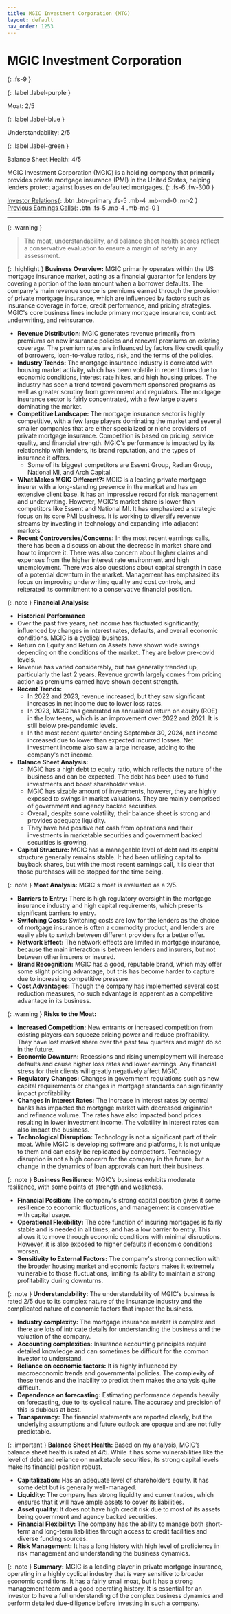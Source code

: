 ```yaml
---
title: MGIC Investment Corporation (MTG)
layout: default
nav_order: 1253
---
```


# MGIC Investment Corporation
{: .fs-9 }

{: .label .label-purple }

Moat: 2/5

{: .label .label-blue }

Understandability: 2/5

{: .label .label-green }

Balance Sheet Health: 4/5

MGIC Investment Corporation (MGIC) is a holding company that primarily provides private mortgage insurance (PMI) in the United States, helping lenders protect against losses on defaulted mortgages.
{: .fs-6 .fw-300 }

[Investor Relations](https://www.google.com/search?q=MTG+investor+relations){: .btn .btn-primary .fs-5 .mb-4 .mb-md-0 .mr-2 }
[Previous Earnings Calls](https://discountingcashflows.com/company/MTG/transcripts/){: .btn .fs-5 .mb-4 .mb-md-0 }

---

{: .warning }
>The moat, understandability, and balance sheet health scores reflect a conservative evaluation to ensure a margin of safety in any assessment.



{: .highlight }
**Business Overview:**
MGIC primarily operates within the US mortgage insurance market, acting as a financial guarantor for lenders by covering a portion of the loan amount when a borrower defaults. The company's main revenue source is premiums earned through the provision of private mortgage insurance, which are influenced by factors such as insurance coverage in force, credit performance, and pricing strategies. MGIC's core business lines include primary mortgage insurance, contract underwriting, and reinsurance. 

*   **Revenue Distribution:** MGIC generates revenue primarily from premiums on new insurance policies and renewal premiums on existing coverage. The premium rates are influenced by factors like credit quality of borrowers, loan-to-value ratios, risk, and the terms of the policies.
*   **Industry Trends:**  The mortgage insurance industry is correlated with housing market activity, which has been volatile in recent times due to economic conditions, interest rate hikes, and high housing prices.  The industry has seen a trend toward government sponsored programs as well as greater scrutiny from government and regulators. The mortgage insurance sector is fairly concentrated, with a few large players dominating the market.
*  **Competitive Landscape:** The mortgage insurance sector is highly competitive, with a few large players dominating the market and several smaller companies that are either specialized or niche providers of private mortgage insurance. Competition is based on pricing, service quality, and financial strength.   MGIC's performance is impacted by its relationship with lenders, its brand reputation, and the types of insurance it offers.  
    *   Some of its biggest competitors are Essent Group, Radian Group, National MI, and Arch Capital.
*    **What Makes MGIC Different?:** MGIC is a leading private mortgage insurer with a long-standing presence in the market and has an extensive client base. It has an impressive record for risk management and underwriting. However, MGIC's market share is lower than competitors like Essent and National MI. It has emphasized a strategic focus on its core PMI business. It is working to diversify revenue streams by investing in technology and expanding into adjacent markets.
*  **Recent Controversies/Concerns:**  In the most recent earnings calls, there has been a discussion about the decrease in market share and how to improve it. There was also concern about higher claims and expenses from the higher interest rate environment and high unemployment. There was also questions about capital strength in case of a potential downturn in the market. Management has emphasized its focus on improving underwriting quality and cost controls, and reiterated its commitment to a conservative financial position.

{: .note }
**Financial Analysis:**

*  **Historical Performance**
  *   Over the past five years, net income has fluctuated significantly, influenced by changes in interest rates, defaults, and overall economic conditions. MGIC is a cyclical business. 
   *  Return on Equity and Return on Assets have shown wide swings depending on the conditions of the market. They are below pre-covid levels.
  *   Revenue has varied considerably, but has generally trended up, particularly the last 2 years. Revenue growth largely comes from pricing action as premiums earned have shown decent strength.
* **Recent Trends:**
  *   In 2022 and 2023, revenue increased, but they saw significant increases in net income due to lower loss rates. 
  *   In 2023, MGIC has generated an annualized return on equity (ROE) in the low teens, which is an improvement over 2022 and 2021. It is still below pre-pandemic levels.
  *   In the most recent quarter ending September 30, 2024, net income increased due to lower than expected incurred losses. Net investment income also saw a large increase, adding to the company's net income.
* **Balance Sheet Analysis:**
    *   MGIC has a high debt to equity ratio, which reflects the nature of the business and can be expected. The debt has been used to fund investments and boost shareholder value.
    *   MGIC has sizable amount of investments, however, they are highly exposed to swings in market valuations. They are mainly comprised of government and agency backed securities.
     *  Overall, despite some volatility, their balance sheet is strong and provides adequate liquidity.
   *  They have had positive net cash from operations and their investments in marketable securities and government backed securities is growing.
* **Capital Structure:**  MGIC has a manageable level of debt and its capital structure generally remains stable. It had been utilizing capital to buyback shares, but with the most recent earnings call, it is clear that those purchases will be stopped for the time being. 

{: .note }
**Moat Analysis:**
MGIC's moat is evaluated as a 2/5.
*   **Barriers to Entry:** There is high regulatory oversight in the mortgage insurance industry and high capital requirements, which presents significant barriers to entry.
*   **Switching Costs:**  Switching costs are low for the lenders as the choice of mortgage insurance is often a commodity product, and lenders are easily able to switch between different providers for a better offer.
*   **Network Effect:** The network effects are limited in mortgage insurance, because the main interaction is between lenders and insurers, but not between other insurers or insured.
*   **Brand Recognition:** MGIC has a good, reputable brand, which may offer some slight pricing advantage, but this has become harder to capture due to increasing competitive pressure.
*   **Cost Advantages:** Though the company has implemented several cost reduction measures, no such advantage is apparent as a competitive advantage in its business.

{: .warning }
**Risks to the Moat:**

*   **Increased Competition:** New entrants or increased competition from existing players can squeeze pricing power and reduce profitability. They have lost market share over the past few quarters and might do so in the future.
*   **Economic Downturn:** Recessions and rising unemployment will increase defaults and cause higher loss rates and lower earnings. Any financial stress for their clients will greatly negatively affect MGIC.
 *  **Regulatory Changes:**  Changes in government regulations such as new capital requirements or changes in mortgage standards can significantly impact profitability.
*  **Changes in Interest Rates:**  The increase in interest rates by central banks has impacted the mortgage market with decreased origination and refinance volume. The rates have also impacted bond prices resulting in lower investment income. The volatility in interest rates can also impact the business.
* **Technological Disruption:** Technology is not a significant part of their moat. While MGIC is developing software and platforms, it is not unique to them and can easily be replicated by competitors. Technology disruption is not a high concern for the company in the future, but a change in the dynamics of loan approvals can hurt their business.

{: .note }
**Business Resilience:**
MGIC’s business exhibits moderate resilience, with some points of strength and weakness.

*  **Financial Position:** The company's strong capital position gives it some resilience to economic fluctuations, and management is conservative with capital usage. 
*   **Operational Flexibility:** The core function of insuring mortgages is fairly stable and is needed in all times, and has a low barrier to entry. This allows it to move through economic conditions with minimal disruptions. However, it is also exposed to higher defaults if economic conditions worsen.
*   **Sensitivity to External Factors:** The company's strong connection with the broader housing market and economic factors makes it extremely vulnerable to those fluctuations, limiting its ability to maintain a strong profitability during downturns.

{: .note }
**Understandability:**
The understandability of MGIC's business is rated 2/5 due to its complex nature of the insurance industry and the complicated nature of economic factors that impact the business.
*  **Industry complexity:** The mortgage insurance market is complex and there are lots of intricate details for understanding the business and the valuation of the company. 
*  **Accounting complexities:** Insurance accounting principles require detailed knowledge and can sometimes be difficult for the common investor to understand.
* **Reliance on economic factors:** It is highly influenced by macroeconomic trends and governmental policies. The complexity of these trends and the inability to predict them makes the analysis quite difficult.
*  **Dependence on forecasting:** Estimating performance depends heavily on forecasting, due to its cyclical nature. The accuracy and precision of this is dubious at best.
*  **Transparency:** The financial statements are reported clearly, but the underlying assumptions and future outlook are opaque and are not fully predictable. 

{: .important }
**Balance Sheet Health:**
Based on my analysis, MGIC’s balance sheet health is rated at 4/5. While it has some vulnerabilities like the level of debt and reliance on marketable securities, its strong capital levels make its financial position robust.
* **Capitalization:** Has an adequate level of shareholders equity. It has some debt but is generally well-managed.
*   **Liquidity:** The company has strong liquidity and current ratios, which ensures that it will have ample assets to cover its liabilities.
*   **Asset quality:**  It does not have high credit risk due to most of its assets being government and agency backed securities.
* **Financial Flexibility:** The company has the ability to manage both short-term and long-term liabilities through access to credit facilities and diverse funding sources.
* **Risk Management:** It has a long history with high level of proficiency in risk management and understanding the business dynamics.

{: .note }
**Summary:**
MGIC is a leading player in private mortgage insurance, operating in a highly cyclical industry that is very sensitive to broader economic conditions. It has a fairly small moat, but it has a strong management team and a good operating history. It is essential for an investor to have a full understanding of the complex business dynamics and perform detailed due-diligence before investing in such a company.
